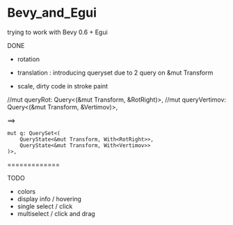 # Bevy_and_Egui

trying to work with Bevy 0.6 + Egui

DONE
+ rotation
+ translation : introducing queryset due to 2 query on &mut Transform

+ scale, dirty code in stroke paint



//mut queryRot: Query<(&mut Transform, &RotRight)>,
//mut queryVertimov: Query<(&mut Transform, &Vertimov)>,

==>

    mut q: QuerySet<(
        QueryState<&mut Transform, With<RotRight>>,  
        QueryState<&mut Transform, With<Vertimov>>
    )>,

=============

TODO
- colors
- display info / hovering
- single select / click
- multiselect / click and drag
